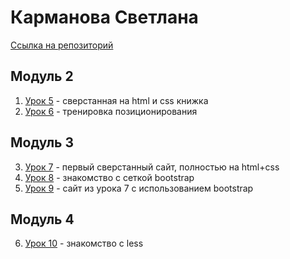 # Карманова Светлана  
[Ссылка на репозиторий](https://github.com/sskarmanova/sskarmanova.github.io/)  
## Модуль 2  
1. [Урок 5](https://sskarmanova.github.io/lesson-5) - сверстанная на html и css книжка  
2. [Урок 6](https://sskarmanova.github.io/lesson-6) - тренировка позиционирования  
## Модуль 3  
3. [Урок 7](https://sskarmanova.github.io/lesson-7) - первый сверстанный сайт, полностью на html+css  
4. [Урок 8](https://sskarmanova.github.io/lesson-8) - знакомство с сеткой bootstrap  
5. [Урок 9](https://sskarmanova.github.io/lesson-9) - сайт из урока 7 с использованием bootstrap  
## Модуль 4  
6. [Урок 10](https://sskarmanova.github.io/lesson-10) - знакомство с less   
